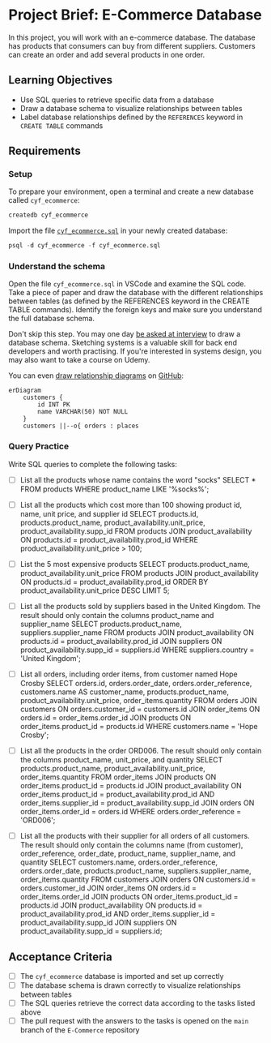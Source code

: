 # Project Brief: E-Commerce Database

In this project, you will work with an e-commerce database. The database has products that consumers can buy from different suppliers. Customers can create an order and add several products in one order.

## Learning Objectives

- Use SQL queries to retrieve specific data from a database
- Draw a database schema to visualize relationships between tables
- Label database relationships defined by the `REFERENCES` keyword in `CREATE TABLE` commands

## Requirements

### Setup

To prepare your environment, open a terminal and create a new database called `cyf_ecommerce`:

```sql
createdb cyf_ecommerce
```

Import the file [`cyf_ecommerce.sql`](./cyf_ecommerce.sql) in your newly created database:

```sql
psql -d cyf_ecommerce -f cyf_ecommerce.sql
```

### Understand the schema

Open the file `cyf_ecommerce.sql` in VSCode and examine the SQL code. Take a piece of paper and draw the database with the different relationships between tables (as defined by the REFERENCES keyword in the CREATE TABLE commands). Identify the foreign keys and make sure you understand the full database schema.

Don't skip this step. You may one day [be asked at interview](https://monzo.com/blog/2022/03/23/demystifying-the-backend-engineering-interview-process) to draw a database schema. Sketching systems is a valuable skill for back end developers and worth practising. If you're interested in systems design, you may also want to take a course on Udemy.

You can even [draw relationship diagrams](https://mermaid.js.org/syntax/entityRelationshipDiagram.html) on [GitHub](https://docs.github.com/en/get-started/writing-on-github/working-with-advanced-formatting/creating-diagrams):

```mermaid
erDiagram
    customers {
        id INT PK
        name VARCHAR(50) NOT NULL
    }
    customers ||--o{ orders : places
```

### Query Practice

Write SQL queries to complete the following tasks:

- [ ] List all the products whose name contains the word "socks"
SELECT *
FROM products
WHERE product_name LIKE '%socks%';
- [ ] List all the products which cost more than 100 showing product id, name, unit price, and supplier id
SELECT products.id, products.product_name, product_availability.unit_price, product_availability.supp_id
FROM products
JOIN product_availability ON products.id = product_availability.prod_id
WHERE product_availability.unit_price > 100;

- [ ] List the 5 most expensive products
SELECT products.product_name, product_availability.unit_price
FROM products
JOIN product_availability ON products.id = product_availability.prod_id
ORDER BY product_availability.unit_price DESC
LIMIT 5;

- [ ] List all the products sold by suppliers based in the United Kingdom. The result should only contain the columns product_name and supplier_name
SELECT products.product_name, suppliers.supplier_name
FROM products
JOIN product_availability ON products.id = product_availability.prod_id
JOIN suppliers ON product_availability.supp_id = suppliers.id
WHERE suppliers.country = 'United Kingdom';

- [ ] List all orders, including order items, from customer named Hope Crosby
SELECT orders.id, orders.order_date, orders.order_reference, customers.name AS customer_name,
       products.product_name, product_availability.unit_price, order_items.quantity
FROM orders
JOIN customers ON orders.customer_id = customers.id
JOIN order_items ON orders.id = order_items.order_id
JOIN products ON order_items.product_id = products.id
WHERE customers.name = 'Hope Crosby';

- [ ] List all the products in the order ORD006. The result should only contain the columns product_name, unit_price, and quantity
SELECT products.product_name, product_availability.unit_price, order_items.quantity
FROM order_items
JOIN products ON order_items.product_id = products.id
JOIN product_availability ON order_items.product_id = product_availability.prod_id
                          AND order_items.supplier_id = product_availability.supp_id
JOIN orders ON order_items.order_id = orders.id
WHERE orders.order_reference = 'ORD006';

- [ ] List all the products with their supplier for all orders of all customers. The result should only contain the columns name (from customer), order_reference, order_date, product_name, supplier_name, and quantity
SELECT customers.name, orders.order_reference, orders.order_date, products.product_name,
       suppliers.supplier_name, order_items.quantity
FROM customers
JOIN orders ON customers.id = orders.customer_id
JOIN order_items ON orders.id = order_items.order_id
JOIN products ON order_items.product_id = products.id
JOIN product_availability ON products.id = product_availability.prod_id
                          AND order_items.supplier_id = product_availability.supp_id
JOIN suppliers ON product_availability.supp_id = suppliers.id;

## Acceptance Criteria

- [ ] The `cyf_ecommerce` database is imported and set up correctly
- [ ] The database schema is drawn correctly to visualize relationships between tables
- [ ] The SQL queries retrieve the correct data according to the tasks listed above
- [ ] The pull request with the answers to the tasks is opened on the `main` branch of the `E-Commerce` repository
